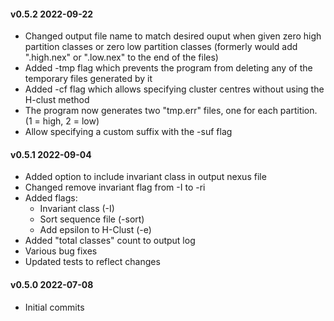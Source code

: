 #### v0.5.2 2022-09-22
- Changed output file name to match desired ouput when given zero high partition classes or zero low partition classes
  (formerly would add ".high.nex" or ".low.nex" to the end of the files)
- Added -tmp flag which prevents the program from deleting any of the temporary files generated by it
- Added -cf flag which allows specifying cluster centres without using the H-clust method 
- The program now generates two "tmp.err" files, one for each partition. (1 = high, 2 = low)
- Allow specifying a custom suffix with the -suf flag

#### v0.5.1 2022-09-04
- Added option to include invariant class in output nexus file
- Changed remove invariant flag from -I to -ri
- Added flags:
	- Invariant class (-I)
	- Sort sequence file (-sort)
	- Add epsilon to H-Clust (-e)
- Added "total classes" count to output log
- Various bug fixes
- Updated tests to reflect changes

#### v0.5.0 2022-07-08 
- Initial commits